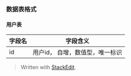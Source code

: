 
### 数据表格式
#### 用户表
字段名|字段含义
-|--
id|用户id， 自增，数值型，唯一标识


> Written with [StackEdit](https://stackedit.io/).
<!--stackedit_data:
eyJoaXN0b3J5IjpbLTE1NjUxOTk5N119
-->